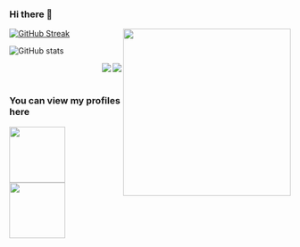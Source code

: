 ### Hi there 👾

<p float="right">
  
<!--   ![Removal-337](https://user-images.githubusercontent.com/51106967/119447905-350bda00-bd4e-11eb-871d-13e6fbe957c7.png) -->
  <img src="https://user-images.githubusercontent.com/51106967/119447905-350bda00-bd4e-11eb-871d-13e6fbe957c7.png" align="right" width="300">
  
</p>

<div float="left">
  
  [![GitHub Streak](https://github-readme-streak-stats.herokuapp.com/?user=Ishita-Tiwari&show_icons=true&hide_border=true&&count_private=true&include_all_commits=true&theme=tokyonight)](https://git.io/streak-stats) 

  ![GitHub stats](https://github-readme-stats.vercel.app/api?username=Ishita-Tiwari&show_icons=true&hide_border=true&&count_private=true&include_all_commits=true&theme=tokyonight) 

</div>


<div align="right">
  
  <img src="https://github-readme-stats.vercel.app/api/top-langs/?username=Ishita-Tiwari&show_icons=true&hide_border=true&&count_private=true&include_all_commits=true&theme=tokyonight" align="right">
</div>

<div float="right">
  <img src="https://c.tenor.com/N9RO4IktSe4AAAAM/ratatouille-eating-cheese.gif" align="right">
</div>


<div align="left">
  <br><br>
  <h3>You can view my profiles here</h3>
  
  <a href="https://www.linkedin.com/in/ishitatiwari23/" align="center"><img src="https://user-images.githubusercontent.com/51106967/119489029-d7d94e00-bd78-11eb-8cda-3005c573402b.png" width=100></a> 
  <a href="https://www.codechef.com/users/io___oi" align="center"><img src="https://user-images.githubusercontent.com/51106967/119489882-cba1c080-bd79-11eb-82c6-581e87db6e44.png" width=100></a>
</div>
  




<!--
**Ishita-Tiwari/Ishita-Tiwari** is a ✨ _special_ ✨ repository because its `README.md` (this file) appears on your GitHub profile.

Here are some ideas to get you started:

- 🔭 I’m currently working on ...
- 🌱 I’m currently learning ...
- 👯 I’m looking to collaborate on ...
- 🤔 I’m looking for help with ...
- 💬 Ask me about ...
- 📫 How to reach me: ...
- 😄 Pronouns: ...
- ⚡ Fun fact: ...
-->
